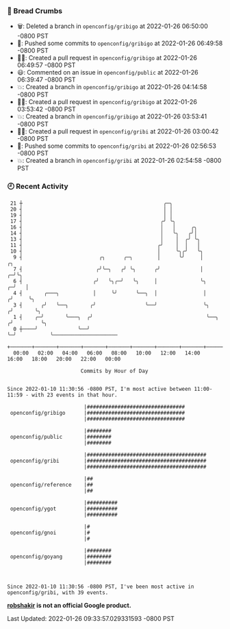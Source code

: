 ### 🍞 Bread Crumbs

 * 🗑: Deleted a branch in `openconfig/gribigo` at 2022-01-26 06:50:00 -0800 PST
 * 🚢: Pushed some commits to `openconfig/gribigo` at 2022-01-26 06:49:58 -0800 PST
 * ✍🏼: Created a pull request in `openconfig/gribigo` at 2022-01-26 06:49:57 -0800 PST
 * 😃: Commented on an issue in `openconfig/public` at 2022-01-26 06:39:47 -0800 PST
 * 💥: Created a branch in `openconfig/gribigo` at 2022-01-26 04:14:58 -0800 PST
 * ✍🏼: Created a pull request in `openconfig/gribigo` at 2022-01-26 03:53:42 -0800 PST
 * 💥: Created a branch in `openconfig/gribigo` at 2022-01-26 03:53:41 -0800 PST
 * ✍🏼: Created a pull request in `openconfig/gribi` at 2022-01-26 03:00:42 -0800 PST
 * 🚢: Pushed some commits to `openconfig/gribi` at 2022-01-26 02:56:53 -0800 PST
 * 💥: Created a branch in `openconfig/gribi` at 2022-01-26 02:54:58 -0800 PST

### 🕘 Recent Activity
```
 21 ┼                                              ╭─╮
 20 ┤                                              │ │
 19 ┤                                              │ │
 17 ┤                                             ╭╯ ╰╮
 16 ┤                                             │   │     ╭╮
 14 ┤                                             │   ╰╮   ╭╯│
 13 ┤                                             │    │  ╭╯ ╰╮
 11 ┤                                            ╭╯    │  │   │
 10 ┤                                            │     ╰╮╭╯   ╰╮
  9 ┤                         ╭╮      ╭─╮        │      ╰╯     │             ╭╮
  7 ┤                        ╭╯╰─╮   ╭╯ ╰╮      ╭╯             │           ╭─╯╰╮
  6 ┤                       ╭╯   ╰╮╭─╯   ╰╮     │              ╰╮        ╭─╯   │
  4 ┤       ╭───╮           │     ╰╯      ╰──╮  │               │       ╭╯     ╰╮
  3 ┤      ╭╯   ╰──╮       ╭╯                ╰──╯               ╰╮     ╭╯       ╰╮
  1 ┤    ╭─╯       ╰───╮  ╭╯                                     ╰──╮ ╭╯         ╰╮
  0 ┼────╯             ╰──╯                                         ╰─╯           ╰─────────────────────
    +───────+───────+───────+───────+───────+───────+───────+───────+───────+───────+───────+───────+────
  00:00   02:00   04:00   06:00   08:00   10:00   12:00   14:00   16:00   18:00   20:00   22:00   00:00   

						Commits by Hour of Day


Since 2022-01-10 11:30:56 -0800 PST, I'm most active between 11:00-11:59 - with 23 events in that hour.

```



```
                         |################################
 openconfig/gribigo      |################################
                         |################################

                         |########
 openconfig/public       |########
                         |########

                         |#######################################
 openconfig/gribi        |#######################################
                         |#######################################

                         |##
 openconfig/reference    |##
                         |##

                         |##########
 openconfig/ygot         |##########
                         |##########

                         |#
 openconfig/gnoi         |#
                         |#

                         |########
 openconfig/goyang       |########
                         |########



Since 2022-01-10 11:30:56 -0800 PST, I've been most active in openconfig/gribi, with 39 events.

```
**[robshakir](mailto:robjs@google.com) is not an official Google product.**  


Last Updated: 2022-01-26 09:33:57.029331593 -0800 PST
